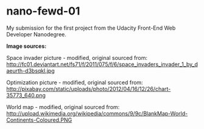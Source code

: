 nano-fewd-01
============

My submission for the first project from the Udacity Front-End Web Developer Nanodegree.

<b>Image sources:</b>

Space invader picture - modified, original sourced from:</br>
http://fc01.deviantart.net/fs71/f/2011/075/f/6/space_invaders_invader_1_by_daeurth-d3bsqkl.jpg


Optimization picture - modified, original sourced from:</br>
http://pixabay.com/static/uploads/photo/2012/04/16/12/26/chart-35773_640.png


World map - modified, original sourced from:</br>
http://upload.wikimedia.org/wikipedia/commons/9/9c/BlankMap-World-Continents-Coloured.PNG
